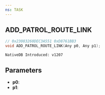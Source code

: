 ```yaml
---
ns: TASK
---
```

## ADD_PATROL_ROUTE_LINK

```c
// 0x23083260DEC3A551 0xD8761BB3
void ADD_PATROL_ROUTE_LINK(Any p0, Any p1);
```

```
NativeDB Introduced: v1207
```

## Parameters
* **p0**:
* **p1**:
